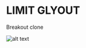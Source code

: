 # LIMIT GLYOUT

Breakout clone

![alt text](https://github.com/lianaraujo/limitglyout/sample.png "Glyout")
